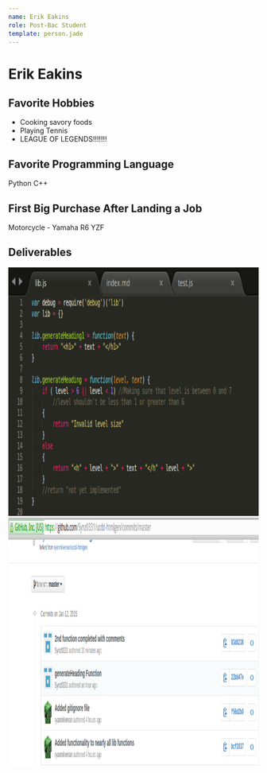 ```yaml
---
name: Erik Eakins
role: Post-Bac Student
template: person.jade
---
```


Erik Eakins
=======

## Favorite Hobbies

* Cooking savory foods
* Playing Tennis
* LEAGUE OF LEGENDS!!!!!!!

## Favorite Programming Language

Python
C++

## First Big Purchase After Landing a Job

Motorcycle - Yamaha R6 YZF

## Deliverables

<img src="DeliverableCode.PNG" alt="generateHeader Code" height="500" width="720">
<img src="DeliverableCommits.PNG" alt="Github Commits" height="500" width="720">



